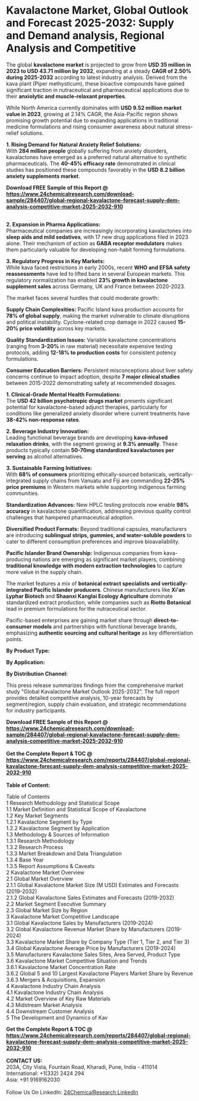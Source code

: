 <h1>Kavalactone Market, Global Outlook and Forecast 2025-2032: Supply and Demand analysis, Regional Analysis and Competitive</h1><p>The global <strong>kavalactone market</strong> is projected to grow from <strong>USD 35 million in 2023 to USD 43.71 million by 2032</strong>, expanding at a steady <strong>CAGR of 2.50% during 2025-2032</strong> according to latest industry analysis. Derived from the kava plant (Piper methysticum), these bioactive compounds have gained significant traction in nutraceutical and pharmaceutical applications due to their <strong>anxiolytic and muscle-relaxant properties</strong>.</p><p>While North America currently dominates with <strong>USD 9.52 million market value in 2023</strong>, growing at 2.14% CAGR, the Asia-Pacific region shows promising growth potential due to expanding applications in traditional medicine formulations and rising consumer awareness about natural stress-relief solutions.</p><p><strong>1. Rising Demand for Natural Anxiety Relief Solutions:</strong><br>
With <strong>284 million people</strong> globally suffering from anxiety disorders, kavalactones have emerged as a preferred natural alternative to synthetic pharmaceuticals. The <strong>40-45% efficacy rate</strong> demonstrated in clinical studies has positioned these compounds favorably in the <strong>USD 8.2 billion anxiety supplements market</strong>.</p><div><b>Download FREE Sample of this Report @ 
            <a href="https://www.24chemicalresearch.com/download-sample/284407/global-regional-kavalactone-forecast-supply-dem-analysis-competitive-market-2025-2032-910">
            https://www.24chemicalresearch.com/download-sample/284407/global-regional-kavalactone-forecast-supply-dem-analysis-competitive-market-2025-2032-910</a></b></div><br><p><strong>2. Expansion in Pharma Applications:</strong><br>
Pharmaceutical companies are increasingly incorporating kavalactones into <strong>sleep aids and mild sedatives</strong>, with 17 new drug applications filed in 2023 alone. Their mechanism of action as <strong>GABA receptor modulators</strong> makes them particularly valuable for developing non-habit forming formulations.</p><p><strong>3. Regulatory Progress in Key Markets:</strong><br>
While kava faced restrictions in early 2000s, recent <strong>WHO and EFSA safety reassessments</strong> have led to lifted bans in several European markets. This regulatory normalization has enabled <strong>23% growth in kavalactone supplement sales</strong> across Germany, UK and France between 2020-2023.</p><p>The market faces several hurdles that could moderate growth:</p><p><strong>Supply Chain Complexities:</strong> Pacific Island kava production accounts for <strong>78% of global supply</strong>, making the market vulnerable to climate disruptions and political instability. Cyclone-related crop damage in 2022 caused <strong>15-20% price volatility</strong> across key markets.</p><p><strong>Quality Standardization Issues:</strong> Variable kavalactone concentrations (ranging from <strong>3-20%</strong> in raw material) necessitate expensive testing protocols, adding <strong>12-18% to production costs</strong> for consistent potency formulations.</p><p><strong>Consumer Education Barriers:</strong> Persistent misconceptions about liver safety concerns continue to impact adoption, despite <strong>7 major clinical studies</strong> between 2015-2022 demonstrating safety at recommended dosages.</p><p><strong>1. Clinical-Grade Mental Health Formulations:</strong><br>
The <strong>USD 42 billion psychotropic drugs market</strong> presents significant potential for kavalactone-based adjunct therapies, particularly for conditions like generalized anxiety disorder where current treatments have <strong>38-42% non-response rates</strong>.</p><p><strong>2. Beverage Industry Innovation:</strong><br>
Leading functional beverage brands are developing <strong>kava-infused relaxation drinks</strong>, with the segment growing at <strong>9.3% annually</strong>. These products typically contain <strong>50-70mg standardized kavalactones per serving</strong> as alcohol alternatives.</p><p><strong>3. Sustainable Farming Initiatives:</strong><br>
With <strong>68% of consumers</strong> prioritizing ethically-sourced botanicals, vertically-integrated supply chains from Vanuatu and Fiji are commanding <strong>22-25% price premiums</strong> in Western markets while supporting indigenous farming communities.</p><p><strong>Standardization Advances:</strong> New HPLC testing protocols now enable <strong>98% accuracy</strong> in kavalactone quantification, addressing previous quality control challenges that hampered pharmaceutical adoption.</p><p><strong>Diversified Product Formats:</strong> Beyond traditional capsules, manufacturers are introducing <strong>sublingual strips, gummies, and water-soluble powders</strong> to cater to different consumption preferences and improve bioavailability.</p><p><strong>Pacific Islander Brand Ownership:</strong> Indigenous companies from kava-producing nations are emerging as significant market players, combining <strong>traditional knowledge with modern extraction technologies</strong> to capture more value in the supply chain.</p><p>The market features a mix of <strong>botanical extract specialists and vertically-integrated Pacific Islander producers</strong>. Chinese manufacturers like <strong>Xi'an Lyphar Biotech</strong> and <strong>Shaanxi Kanglai Ecology Agriculture</strong> dominate standardized extract production, while companies such as <strong>Riotto Botanical</strong> lead in premium formulations for the nutraceutical sector.</p><p>Pacific-based enterprises are gaining market share through <strong>direct-to-consumer models</strong> and partnerships with functional beverage brands, emphasizing <strong>authentic sourcing and cultural heritage</strong> as key differentiation points.</p><p><strong>By Product Type:</strong></p><p><strong>By Application:</strong></p><p><strong>By Distribution Channel:</strong></p><p>This press release summarizes findings from the comprehensive market study "Global Kavalactone Market Outlook 2025-2032". The full report provides detailed competitive analysis, 10-year forecasts by segment/region, supply chain evaluation, and strategic recommendations for industry participants.</p><div><b>Download FREE Sample of this Report @ 
            <a href="https://www.24chemicalresearch.com/download-sample/284407/global-regional-kavalactone-forecast-supply-dem-analysis-competitive-market-2025-2032-910">
            https://www.24chemicalresearch.com/download-sample/284407/global-regional-kavalactone-forecast-supply-dem-analysis-competitive-market-2025-2032-910</a></b></div><br><div><b>Get the Complete Report & TOC @ 
            <a href="https://www.24chemicalresearch.com/reports/284407/global-regional-kavalactone-forecast-supply-dem-analysis-competitive-market-2025-2032-910">
            https://www.24chemicalresearch.com/reports/284407/global-regional-kavalactone-forecast-supply-dem-analysis-competitive-market-2025-2032-910</a></b></div><br>
            <b>Table of Content:</b><p>Table of Contents<br />
1 Research Methodology and Statistical Scope<br />
1.1 Market Definition and Statistical Scope of Kavalactone<br />
1.2 Key Market Segments<br />
1.2.1 Kavalactone Segment by Type<br />
1.2.2 Kavalactone Segment by Application<br />
1.3 Methodology & Sources of Information<br />
1.3.1 Research Methodology<br />
1.3.2 Research Process<br />
1.3.3 Market Breakdown and Data Triangulation<br />
1.3.4 Base Year<br />
1.3.5 Report Assumptions & Caveats<br />
2 Kavalactone Market Overview<br />
2.1 Global Market Overview<br />
2.1.1 Global Kavalactone Market Size (M USD) Estimates and Forecasts (2019-2032)<br />
2.1.2 Global Kavalactone Sales Estimates and Forecasts (2019-2032)<br />
2.2 Market Segment Executive Summary<br />
2.3 Global Market Size by Region<br />
3 Kavalactone Market Competitive Landscape<br />
3.1 Global Kavalactone Sales by Manufacturers (2019-2024)<br />
3.2 Global Kavalactone Revenue Market Share by Manufacturers (2019-2024)<br />
3.3 Kavalactone Market Share by Company Type (Tier 1, Tier 2, and Tier 3)<br />
3.4 Global Kavalactone Average Price by Manufacturers (2019-2024)<br />
3.5 Manufacturers Kavalactone Sales Sites, Area Served, Product Type<br />
3.6 Kavalactone Market Competitive Situation and Trends<br />
3.6.1 Kavalactone Market Concentration Rate<br />
3.6.2 Global 5 and 10 Largest Kavalactone Players Market Share by Revenue<br />
3.6.3 Mergers & Acquisitions, Expansion<br />
4 Kavalactone Industry Chain Analysis<br />
4.1 Kavalactone Industry Chain Analysis<br />
4.2 Market Overview of Key Raw Materials<br />
4.3 Midstream Market Analysis<br />
4.4 Downstream Customer Analysis<br />
5 The Development and Dynamics of Kav</p><div><b>Get the Complete Report & TOC @ 
            <a href="https://www.24chemicalresearch.com/reports/284407/global-regional-kavalactone-forecast-supply-dem-analysis-competitive-market-2025-2032-910">
            https://www.24chemicalresearch.com/reports/284407/global-regional-kavalactone-forecast-supply-dem-analysis-competitive-market-2025-2032-910</a></b></div><br><b>CONTACT US:</b><br>
            203A, City Vista, Fountain Road, Kharadi, Pune, India - 411014<br>
            International: +1(332) 2424 294<br>
            Asia: +91 9169162030 <br><br>
            Follow Us On LinkedIn: <a href="https://www.linkedin.com/company/24chemicalresearch/">24ChemicalResearch LinkedIn</a>